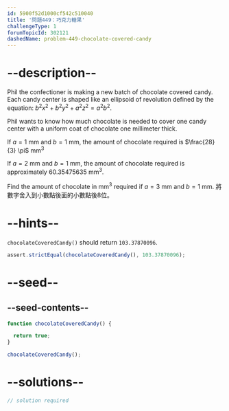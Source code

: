 ```yaml
---
id: 5900f52d1000cf542c510040
title: '問題449：巧克力糖果'
challengeType: 1
forumTopicId: 302121
dashedName: problem-449-chocolate-covered-candy
---
```


# --description--

Phil the confectioner is making a new batch of chocolate covered candy. Each candy center is shaped like an ellipsoid of revolution defined by the equation: $b^2x^2 + b^2y^2 + a^2z^2 = a^2b^2$.

Phil wants to know how much chocolate is needed to cover one candy center with a uniform coat of chocolate one millimeter thick.

If $a = 1$ mm and $b = 1$ mm, the amount of chocolate required is $\frac{28}{3} \pi$ mm<sup>3</sup>

If $a = 2$ mm and $b = 1$ mm, the amount of chocolate required is approximately 60.35475635 mm<sup>3</sup>.

Find the amount of chocolate in mm<sup>3</sup> required if $a = 3$ mm and $b = 1$ mm. 將數字舍入到小數點後面的小數點後8位。

# --hints--

`chocolateCoveredCandy()` should return `103.37870096`.

```js
assert.strictEqual(chocolateCoveredCandy(), 103.37870096);
```

# --seed--

## --seed-contents--

```js
function chocolateCoveredCandy() {

  return true;
}

chocolateCoveredCandy();
```

# --solutions--

```js
// solution required
```
